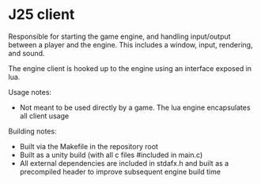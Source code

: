 # J25 client
Responsible for starting the game engine, and handling input/output between a player and the engine.  This includes a window, input, rendering, and sound.

The engine client is hooked up to the engine using an interface exposed in lua.

Usage notes:
- Not meant to be used directly by a game.  The lua engine encapsulates all client usage

Building notes:
- Built via the Makefile in the repository root
- Built as a unity build (with all c files #included in main.c)
- All external dependencies are included in stdafx.h and built as a precompiled header to improve subsequent engine build time
